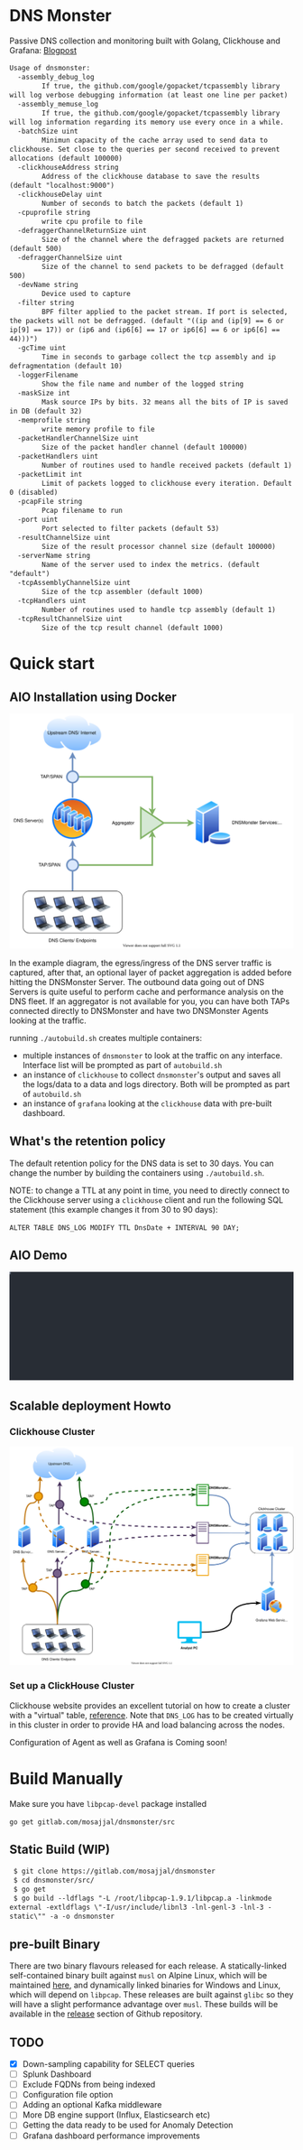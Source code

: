 # DNS Monster

Passive DNS collection and monitoring built with Golang, Clickhouse and Grafana: [Blogpost](https://blog.n0p.me/dnsmonster/)

```shell
Usage of dnsmonster:
  -assembly_debug_log
    	If true, the github.com/google/gopacket/tcpassembly library will log verbose debugging information (at least one line per packet)
  -assembly_memuse_log
    	If true, the github.com/google/gopacket/tcpassembly library will log information regarding its memory use every once in a while.
  -batchSize uint
    	Minimun capacity of the cache array used to send data to clickhouse. Set close to the queries per second received to prevent allocations (default 100000)
  -clickhouseAddress string
    	Address of the clickhouse database to save the results (default "localhost:9000")
  -clickhouseDelay uint
    	Number of seconds to batch the packets (default 1)
  -cpuprofile string
    	write cpu profile to file
  -defraggerChannelReturnSize uint
    	Size of the channel where the defragged packets are returned (default 500)
  -defraggerChannelSize uint
    	Size of the channel to send packets to be defragged (default 500)
  -devName string
    	Device used to capture
  -filter string
    	BPF filter applied to the packet stream. If port is selected, the packets will not be defragged. (default "((ip and (ip[9] == 6 or ip[9] == 17)) or (ip6 and (ip6[6] == 17 or ip6[6] == 6 or ip6[6] == 44)))")
  -gcTime uint
    	Time in seconds to garbage collect the tcp assembly and ip defragmentation (default 10)
  -loggerFilename
    	Show the file name and number of the logged string
  -maskSize int
    	Mask source IPs by bits. 32 means all the bits of IP is saved in DB (default 32)
  -memprofile string
    	write memory profile to file
  -packetHandlerChannelSize uint
    	Size of the packet handler channel (default 100000)
  -packetHandlers uint
    	Number of routines used to handle received packets (default 1)
  -packetLimit int
    	Limit of packets logged to clickhouse every iteration. Default 0 (disabled)
  -pcapFile string
    	Pcap filename to run
  -port uint
    	Port selected to filter packets (default 53)
  -resultChannelSize uint
    	Size of the result processor channel size (default 100000)
  -serverName string
    	Name of the server used to index the metrics. (default "default")
  -tcpAssemblyChannelSize uint
    	Size of the tcp assembler (default 1000)
  -tcpHandlers uint
    	Number of routines used to handle tcp assembly (default 1)
  -tcpResultChannelSize uint
    	Size of the tcp result channel (default 1000)
```

# Quick start

## AIO Installation using Docker

![Basic AIO Diagram](static/dnsmonster-basic.svg)

In the example diagram, the egress/ingress of the DNS server traffic is captured, after that, an optional layer of packet aggregation is added before hitting the DNSMonster Server. The outbound data going out of DNS Servers is quite useful to perform cache and performance analysis on the DNS fleet. If an aggregator is not available for you, you can have both TAPs connected directly to DNSMonster and have two DNSMonster Agents looking at the traffic. 

running `./autobuild.sh` creates multiple containers:

* multiple instances of `dnsmonster` to look at the traffic on any interface. Interface list will be prompted as part of `autobuild.sh`
* an instance of `clickhouse` to collect `dnsmonster`'s output and saves all the logs/data to a data and logs directory. Both will be prompted as part of `autobuild.sh`
* an instance of `grafana` looking at the `clickhouse` data with pre-built dashboard.

## What's the retention policy

The default retention policy for the DNS data is set to 30 days. You can change the number by building the containers using `./autobuild.sh`.

NOTE: to change a TTL at any point in time, you need to directly connect to the Clickhouse server using a `clickhouse` client and run the following SQL statement (this example changes it from 30 to 90 days):

`ALTER TABLE DNS_LOG MODIFY TTL DnsDate + INTERVAL 90 DAY;` 

## AIO Demo

[![AIO Demo](static/aio_demo.svg)](static/aio_demo.svg)


## Scalable deployment Howto

### Clickhouse Cluster

![Basic AIO Diagram](static/dnsmonster-enterprise.svg)

### Set up a ClickHouse Cluster

Clickhouse website provides an excellent tutorial on how to create a cluster with a "virtual" table, [reference](https://clickhouse.tech/docs/en/getting-started/tutorial/#cluster-deployment). Note that `DNS_LOG` has to be created virtually in this cluster in order to provide HA and load balancing across the nodes. 

Configuration of Agent as well as Grafana is Coming soon!

# Build Manually

Make sure you have `libpcap-devel` package installed

`go get gitlab.com/mosajjal/dnsmonster/src`

## Static Build (WIP)

```
 $ git clone https://gitlab.com/mosajjal/dnsmonster
 $ cd dnsmonster/src/
 $ go get
 $ go build --ldflags "-L /root/libpcap-1.9.1/libpcap.a -linkmode external -extldflags \"-I/usr/include/libnl3 -lnl-genl-3 -lnl-3 -static\"" -a -o dnsmonster
```

## pre-built Binary

There are two binary flavours released for each release. A statically-linked self-contained binary built against `musl` on Alpine Linux, which will be maintained [here](`n0p.me/bin/dnsmonster`), and dynamically linked binaries for Windows and Linux, which will depend on `libpcap`. These releases are built against `glibc` so they will have a slight performance advantage over `musl`. These builds will be available in the [release](https://github.com/mosajjal/dnsmonster/releases) section of Github repository. 

## TODO
- [x] Down-sampling capability for SELECT queries
- [ ] Splunk Dashboard
- [ ] Exclude FQDNs from being indexed
- [ ] Configuration file option
- [ ] Adding an optional Kafka middleware
- [ ] More DB engine support (Influx, Elasticsearch etc)
- [ ] Getting the data ready to be used for Anomaly Detection
- [ ] Grafana dashboard performance improvements

